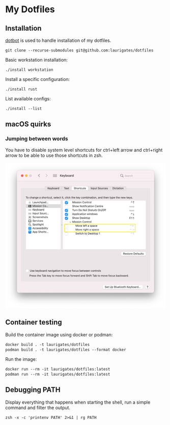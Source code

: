 # My Dotfiles

## Installation

[dotbot](https://github.com/anishathalye/dotbot) is used to handle installation of my dotfiles.

```
git clone --recurse-submodules git@github.com:laurigates/dotfiles
```

Basic workstation installation:

```
./install workstation
```

Install a specific configuration:

```
./install rust
```

List available configs:
```
./install --list
```

## macOS quirks

### Jumping between words

You have to disable system level shortcuts for ctrl+left arrow and ctrl+right
arrow to be able to use those shortcuts in zsh.

![MacOS ctrl+arrow shortcuts that have to be disabled](images/macos_ctrlarrow.png)

## Container testing

Build the container image using docker or podman:

```shell
docker build . -t laurigates/dotfiles
podman build . -t laurigates/dotfiles --format docker
```

Run the image:

```shell
docker run --rm -it laurigates/dotfiles:latest
podman run --rm -it laurigates/dotfiles:latest
```

## Debugging PATH

Display everything that happens when starting the shell, run a simple command and filter the output.

```shell
zsh -x -c 'printenv PATH' 2>&1 | rg PATH
```
